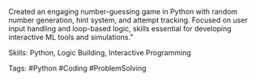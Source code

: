 Created an engaging number-guessing game in Python with random number generation, hint system, and attempt tracking. Focused on user input handling and loop-based logic, skills essential for developing interactive ML tools and simulations."

Skills: Python, Logic Building, Interactive Programming

Tags: #Python #Coding #ProblemSolving
